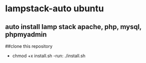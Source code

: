 # lampstack-auto ubuntu
## auto install lamp stack apache, php, mysql, phpmyadmin

##clone this repository
  - chmod +x install.sh
    -run: 
          ./install.sh

